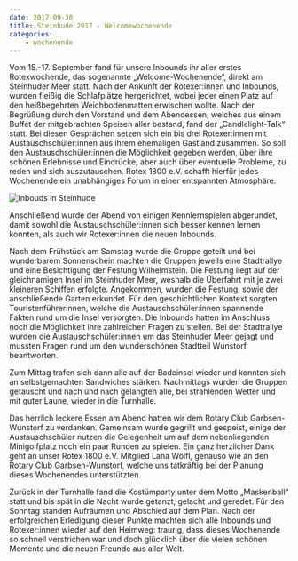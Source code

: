 ```yaml
---
date: 2017-09-30
title: Steinhude 2017 - Welcomewochenende
categories:
    - wochenende
---
```



Vom 15.-17. September fand für unsere Inbounds ihr aller erstes Rotexwochende, das sogenannte „Welcome-Wochenende“,
direkt am Steinhuder Meer statt. Nach der Ankunft der Rotexer:innen und Inbounds, wurden fleißig die Schlafplätze
hergerichtet, wobei jeder einen Platz auf den heißbegehrten Weichbodenmatten erwischen wollte. Nach der Begrüßung durch
den Vorstand und dem Abendessen, welches aus einem Buffet der mitgebrachten Speisen aller bestand, fand der
„Candlelight-Talk“ statt. Bei diesen Gesprächen setzen sich ein bis drei Rotexer:innen mit Austauschschüler:innen aus
ihrem ehemaligen Gastland zusammen. So soll den Austauschschüler:innen die Möglichkeit gegeben werden, über ihre schönen
Erlebnisse und Eindrücke, aber auch über eventuelle Probleme, zu reden und sich auszutauschen. Rotex 1800 e.V. schafft
hierfür jedes Wochenende ein unabhängiges Forum in einer entspannten Atmosphäre.

![Inbouds in Steinhude](/img/2017-steinhude.jpg)

Anschließend wurde der Abend von einigen Kennlernspielen abgerundet, damit sowohl die Austauschschüler:innen sich besser
kennen lernen konnten, als auch wir Rotexer:innen die neuen Inbounds.

Nach dem Frühstück am Samstag wurde die Gruppe geteilt und bei wunderbarem Sonnenschein machten die Gruppen jeweils eine
Stadtrallye und eine Besichtigung der Festung Wilhelmstein. Die Festung liegt auf der gleichnamigen Insel im Steinhuder
Meer, weshalb die Überfahrt mit je zwei kleineren Schiffen erfolgte. Angekommen, wurden die Festung, sowie der
anschließende Garten erkundet. Für den geschichtlichen Kontext sorgten Touristenführerinnen, welche die
Austauschschüler:innen spannende Fakten rund um die Insel versorgten. Die Inbounds hatten im Anschluss noch die
Möglichkeit ihre zahlreichen Fragen zu stellen. Bei der Stadtrallye wurden die Austauschschüler:innen um das Steinhuder
Meer gejagt und mussten Fragen rund um den wunderschönen Stadtteil Wunstorf beantworten.

Zum Mittag trafen sich dann alle auf der Badeinsel wieder und konnten sich an selbstgemachten Sandwiches stärken.
Nachmittags wurden die Gruppen getauscht und nach und nach gelangten alle, bei strahlenden Wetter und mit guter Laune,
wieder in die Turnhalle.

Das herrlich leckere Essen am Abend hatten wir dem Rotary Club Garbsen-Wunstorf zu verdanken. Gemeinsam wurde gegrillt
und gespeist, einige der Austauschschüler nutzen die Gelegenheit um auf dem nebenliegenden Minigolfplatz noch ein paar
Runden zu spielen. Ein ganz herzlicher Dank geht an unser Rotex 1800 e.V. Mitglied Lana Wölfl, genauso wie an den Rotary
Club Garbsen-Wunstorf, welche uns tatkräftig bei der Planung dieses Wochenendes unterstützten.

Zurück in der Turnhalle fand die Kostümparty unter dem Motto „Maskenball“ statt und bis spät in die Nacht wurde getanzt,
gelacht und geredet. Für den Sonntag standen Aufräumen und Abschied auf dem Plan. Nach der erfolgreichen Erledigung
dieser Punkte machten sich alle Inbounds und Rotexer:innen wieder auf den Heimweg: traurig, dass dieses Wochenende so
schnell verstrichen war und doch glücklich über die vielen schönen Momente und die neuen Freunde aus aller Welt.
